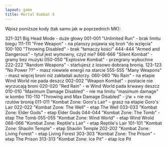 ```yaml
---
layout: game
title: Mortal Kombat 4
---
```


Wpisz poniższe kody (tak samo jak w poprzednich MK):

321-321 Big Head Mode                      		- duże głowy
001-001 "Unlimited Run"                    		- brak limitu biegu
111-111 "Free Weapon"                      		- na planszy 
pojawia się 
					  broń "do 
wzięcia"
100-100 "Throwing Disabled"                		- brak "łamaczy 
kości"
444-444 "Armed and Dangerous"              	- tytuł jest 
wymowny, 
					  czyż nie?
666-666 "Silent Kombat"                    		- gramy bez 
muzyki
050-050 "Explosive Kombat"                 		- przegrany 
wybuchne
222-222 "Random Weapons"                   	- startujesz z 
losowo 
					  dobraną bronią.
123-123 "No Power ??"                      		- masz niewiele 
energii 
					  na starcie
555-555 "Many Weapons"                     		- masz więcej 
broni niż 
					  zakładali 
autorzy.
060-060 "No Rain"                          		- na etapie Wind 
World 
					  nie pada deszcz
002-002 "Weapon Kombat"                    		- 
postacie nie wyrzucają 
					  broni
020-020 "Red Rain"                         		- w Wind World 
pada 
					  krwawy deszcz
010-010 "Maximum Damage Disabled"          	- nie ma limitu 
"masimum 
					  damage" w 
kombo
110-110 "Throwing and Max Damage Disabled"	- j/w + nie ma 
rzutów 
					  bronią
011-011 "Kombat Zone: Goro's Lair"         	- grasz na etapie 
Goro's 
					  Lair
022-022 "Kombat Zone: The Well"            	- etap The Well
033-033 "Kombat Zone: Elder Gods"          	- etap Elder Gods
044-044 "Kombat Zone: The Tomb"            	- etap The Tomb
055-055 "Kombat Zone: Wind World"          	- etap Wind Wrold
066-066 "Kombat Zone: Reptile's Lair"      	- etap  Reptile's 
Lair
101-101 "Kombat Zone: Shaolin Temple"      	- etap Shaolin 
Temple
202-202 "Kombat Zone: Living Forest"       	- etap Living 
Forest
303-303 "Kombat Zone: The Prison"          	- etap The Prison
313-313 "Kombat Zone: Ice Pit"             		- etap Ice Pit
